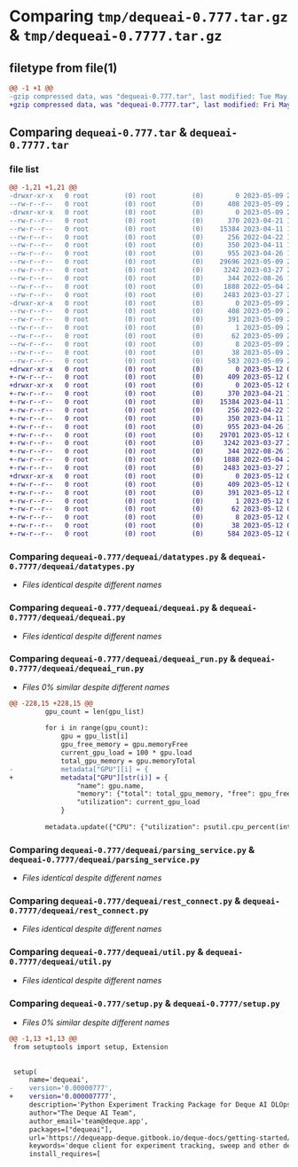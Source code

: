 # Comparing `tmp/dequeai-0.777.tar.gz` & `tmp/dequeai-0.7777.tar.gz`

## filetype from file(1)

```diff
@@ -1 +1 @@
-gzip compressed data, was "dequeai-0.777.tar", last modified: Tue May  9 21:04:03 2023, max compression
+gzip compressed data, was "dequeai-0.7777.tar", last modified: Fri May 12 00:16:36 2023, max compression
```

## Comparing `dequeai-0.777.tar` & `dequeai-0.7777.tar`

### file list

```diff
@@ -1,21 +1,21 @@
-drwxr-xr-x   0 root         (0) root         (0)        0 2023-05-09 21:04:03.484665 dequeai-0.777/
--rw-r--r--   0 root         (0) root         (0)      408 2023-05-09 21:04:03.484665 dequeai-0.777/PKG-INFO
-drwxr-xr-x   0 root         (0) root         (0)        0 2023-05-09 21:04:03.484665 dequeai-0.777/dequeai/
--rw-r--r--   0 root         (0) root         (0)      370 2023-04-21 15:01:14.000000 dequeai-0.777/dequeai/__init__.py
--rw-r--r--   0 root         (0) root         (0)    15384 2023-04-11 16:25:26.000000 dequeai-0.777/dequeai/datatypes.py
--rw-r--r--   0 root         (0) root         (0)      256 2022-04-22 17:52:12.000000 dequeai-0.777/dequeai/deque_config.py
--rw-r--r--   0 root         (0) root         (0)      350 2023-04-11 17:28:02.000000 dequeai-0.777/dequeai/deque_environment.py
--rw-r--r--   0 root         (0) root         (0)      955 2023-04-26 15:26:45.000000 dequeai-0.777/dequeai/dequeai.py
--rw-r--r--   0 root         (0) root         (0)    29696 2023-05-09 21:03:50.000000 dequeai-0.777/dequeai/dequeai_run.py
--rw-r--r--   0 root         (0) root         (0)     3242 2023-03-27 20:38:54.000000 dequeai-0.777/dequeai/parsing_service.py
--rw-r--r--   0 root         (0) root         (0)      344 2022-08-26 18:22:25.000000 dequeai-0.777/dequeai/redis_services.py
--rw-r--r--   0 root         (0) root         (0)     1888 2022-05-04 21:23:01.000000 dequeai-0.777/dequeai/rest_connect.py
--rw-r--r--   0 root         (0) root         (0)     2483 2023-03-27 20:38:54.000000 dequeai-0.777/dequeai/util.py
-drwxr-xr-x   0 root         (0) root         (0)        0 2023-05-09 21:04:03.484665 dequeai-0.777/dequeai.egg-info/
--rw-r--r--   0 root         (0) root         (0)      408 2023-05-09 21:04:03.000000 dequeai-0.777/dequeai.egg-info/PKG-INFO
--rw-r--r--   0 root         (0) root         (0)      391 2023-05-09 21:04:03.000000 dequeai-0.777/dequeai.egg-info/SOURCES.txt
--rw-r--r--   0 root         (0) root         (0)        1 2023-05-09 21:04:03.000000 dequeai-0.777/dequeai.egg-info/dependency_links.txt
--rw-r--r--   0 root         (0) root         (0)       62 2023-05-09 21:04:03.000000 dequeai-0.777/dequeai.egg-info/requires.txt
--rw-r--r--   0 root         (0) root         (0)        8 2023-05-09 21:04:03.000000 dequeai-0.777/dequeai.egg-info/top_level.txt
--rw-r--r--   0 root         (0) root         (0)       38 2023-05-09 21:04:03.484665 dequeai-0.777/setup.cfg
--rw-r--r--   0 root         (0) root         (0)      583 2023-05-09 21:03:51.000000 dequeai-0.777/setup.py
+drwxr-xr-x   0 root         (0) root         (0)        0 2023-05-12 00:16:36.041879 dequeai-0.7777/
+-rw-r--r--   0 root         (0) root         (0)      409 2023-05-12 00:16:36.041879 dequeai-0.7777/PKG-INFO
+drwxr-xr-x   0 root         (0) root         (0)        0 2023-05-12 00:16:36.041879 dequeai-0.7777/dequeai/
+-rw-r--r--   0 root         (0) root         (0)      370 2023-04-21 15:01:14.000000 dequeai-0.7777/dequeai/__init__.py
+-rw-r--r--   0 root         (0) root         (0)    15384 2023-04-11 16:25:26.000000 dequeai-0.7777/dequeai/datatypes.py
+-rw-r--r--   0 root         (0) root         (0)      256 2022-04-22 17:52:12.000000 dequeai-0.7777/dequeai/deque_config.py
+-rw-r--r--   0 root         (0) root         (0)      350 2023-04-11 17:28:02.000000 dequeai-0.7777/dequeai/deque_environment.py
+-rw-r--r--   0 root         (0) root         (0)      955 2023-04-26 15:26:45.000000 dequeai-0.7777/dequeai/dequeai.py
+-rw-r--r--   0 root         (0) root         (0)    29701 2023-05-12 00:16:21.000000 dequeai-0.7777/dequeai/dequeai_run.py
+-rw-r--r--   0 root         (0) root         (0)     3242 2023-03-27 20:38:54.000000 dequeai-0.7777/dequeai/parsing_service.py
+-rw-r--r--   0 root         (0) root         (0)      344 2022-08-26 18:22:25.000000 dequeai-0.7777/dequeai/redis_services.py
+-rw-r--r--   0 root         (0) root         (0)     1888 2022-05-04 21:23:01.000000 dequeai-0.7777/dequeai/rest_connect.py
+-rw-r--r--   0 root         (0) root         (0)     2483 2023-03-27 20:38:54.000000 dequeai-0.7777/dequeai/util.py
+drwxr-xr-x   0 root         (0) root         (0)        0 2023-05-12 00:16:36.041879 dequeai-0.7777/dequeai.egg-info/
+-rw-r--r--   0 root         (0) root         (0)      409 2023-05-12 00:16:35.000000 dequeai-0.7777/dequeai.egg-info/PKG-INFO
+-rw-r--r--   0 root         (0) root         (0)      391 2023-05-12 00:16:36.000000 dequeai-0.7777/dequeai.egg-info/SOURCES.txt
+-rw-r--r--   0 root         (0) root         (0)        1 2023-05-12 00:16:35.000000 dequeai-0.7777/dequeai.egg-info/dependency_links.txt
+-rw-r--r--   0 root         (0) root         (0)       62 2023-05-12 00:16:35.000000 dequeai-0.7777/dequeai.egg-info/requires.txt
+-rw-r--r--   0 root         (0) root         (0)        8 2023-05-12 00:16:35.000000 dequeai-0.7777/dequeai.egg-info/top_level.txt
+-rw-r--r--   0 root         (0) root         (0)       38 2023-05-12 00:16:36.041879 dequeai-0.7777/setup.cfg
+-rw-r--r--   0 root         (0) root         (0)      584 2023-05-12 00:16:21.000000 dequeai-0.7777/setup.py
```

### Comparing `dequeai-0.777/dequeai/datatypes.py` & `dequeai-0.7777/dequeai/datatypes.py`

 * *Files identical despite different names*

### Comparing `dequeai-0.777/dequeai/dequeai.py` & `dequeai-0.7777/dequeai/dequeai.py`

 * *Files identical despite different names*

### Comparing `dequeai-0.777/dequeai/dequeai_run.py` & `dequeai-0.7777/dequeai/dequeai_run.py`

 * *Files 0% similar despite different names*

```diff
@@ -228,15 +228,15 @@
         gpu_count = len(gpu_list)
 
         for i in range(gpu_count):
             gpu = gpu_list[i]
             gpu_free_memory = gpu.memoryFree
             current_gpu_load = 100 * gpu.load
             total_gpu_memory = gpu.memoryTotal
-            metadata["GPU"][i] = {
+            metadata["GPU"][str(i)] = {
                 "name": gpu.name,
                 "memory": {"total": total_gpu_memory, "free": gpu_free_memory},
                 "utilization": current_gpu_load
             }
 
         metadata.update({"CPU": {"utilization": psutil.cpu_percent(interval=1)}})
```

### Comparing `dequeai-0.777/dequeai/parsing_service.py` & `dequeai-0.7777/dequeai/parsing_service.py`

 * *Files identical despite different names*

### Comparing `dequeai-0.777/dequeai/rest_connect.py` & `dequeai-0.7777/dequeai/rest_connect.py`

 * *Files identical despite different names*

### Comparing `dequeai-0.777/dequeai/util.py` & `dequeai-0.7777/dequeai/util.py`

 * *Files identical despite different names*

### Comparing `dequeai-0.777/setup.py` & `dequeai-0.7777/setup.py`

 * *Files 0% similar despite different names*

```diff
@@ -1,13 +1,13 @@
 from setuptools import setup, Extension
 
 
 setup(
     name='dequeai',
-    version='0.00000777',
+    version='0.000007777',
     description='Python Experiment Tracking Package for Deque AI DLOps Platform',
     author="The Deque AI Team",
     author_email='team@deque.app',
     packages=["dequeai"],
     url='https://dequeapp-deque.gitbook.io/deque-docs/getting-started/dequeai-experiment-tracking',
     keywords='deque client for experiment tracking, sweep and other deep learning tooling',
     install_requires=[
```

